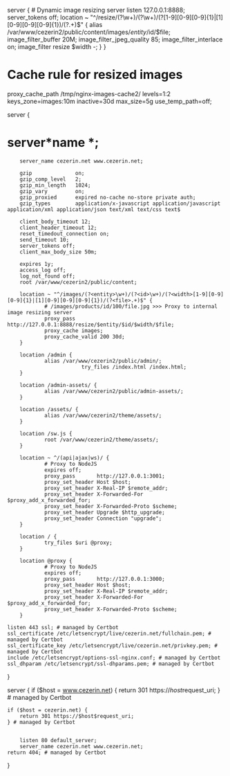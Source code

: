 server { # Dynamic image resizing server
listen 127.0.0.1:8888;
server_tokens off;
location ~ "^/resize/(?<entity>\w+)/(?<id>\w+)/(?<width>[1-9][0-9][0-9]{1}|[1][0-9][0-9][0-9]{1})/(?<file>.+)$" {
                alias /var/www/cezerin2/public/content/images/$entity/$id/$file;
image_filter_buffer 20M;
image_filter_jpeg_quality 85;
image_filter_interlace on;
image_filter resize $width -;
}
}

# Cache rule for resized images

proxy_cache_path /tmp/nginx-images-cache2/ levels=1:2 keys_zone=images:10m inactive=30d max_size=5g use_temp_path=off;

server {

# server*name *;

        server_name cezerin.net www.cezerin.net;

        gzip              on;
        gzip_comp_level   2;
        gzip_min_length   1024;
        gzip_vary         on;
        gzip_proxied      expired no-cache no-store private auth;
        gzip_types        application/x-javascript application/javascript application/xml application/json text/xml text/css text$

        client_body_timeout 12;
        client_header_timeout 12;
        reset_timedout_connection on;
        send_timeout 10;
        server_tokens off;
        client_max_body_size 50m;

        expires 1y;
        access_log off;
        log_not_found off;
        root /var/www/cezerin2/public/content;

        location ~ "^/images/(?<entity>\w+)/(?<id>\w+)/(?<width>[1-9][0-9][0-9]{1}|[1][0-9][0-9][0-9]{1})/(?<file>.+)$" {
                # /images/products/id/100/file.jpg >>> Proxy to internal image resizing server
                proxy_pass http://127.0.0.1:8888/resize/$entity/$id/$width/$file;
                proxy_cache images;
                proxy_cache_valid 200 30d;
        }

        location /admin {
                alias /var/www/cezerin2/public/admin/;
                            try_files /index.html /index.html;
        }

        location /admin-assets/ {
                alias /var/www/cezerin2/public/admin-assets/;
        }

        location /assets/ {
                alias /var/www/cezerin2/theme/assets/;
        }

        location /sw.js {
                root /var/www/cezerin2/theme/assets/;
        }

        location ~ ^/(api|ajax|ws)/ {
                # Proxy to NodeJS
                expires off;
                proxy_pass       http://127.0.0.1:3001;
                proxy_set_header Host $host;
                proxy_set_header X-Real-IP $remote_addr;
                proxy_set_header X-Forwarded-For $proxy_add_x_forwarded_for;
                proxy_set_header X-Forwarded-Proto $scheme;
                proxy_set_header Upgrade $http_upgrade;
                proxy_set_header Connection "upgrade";
        }

        location / {
                try_files $uri @proxy;
        }

        location @proxy {
                # Proxy to NodeJS
                expires off;
                proxy_pass       http://127.0.0.1:3000;
                proxy_set_header Host $host;
                proxy_set_header X-Real-IP $remote_addr;
                proxy_set_header X-Forwarded-For $proxy_add_x_forwarded_for;
                proxy_set_header X-Forwarded-Proto $scheme;
        }

    listen 443 ssl; # managed by Certbot
    ssl_certificate /etc/letsencrypt/live/cezerin.net/fullchain.pem; # managed by Certbot
    ssl_certificate_key /etc/letsencrypt/live/cezerin.net/privkey.pem; # managed by Certbot
    include /etc/letsencrypt/options-ssl-nginx.conf; # managed by Certbot
    ssl_dhparam /etc/letsencrypt/ssl-dhparams.pem; # managed by Certbot

}

server {
if ($host = www.cezerin.net) {
        return 301 https://$host$request_uri;
} # managed by Certbot

    if ($host = cezerin.net) {
        return 301 https://$host$request_uri;
    } # managed by Certbot


        listen 80 default_server;
        server_name cezerin.net www.cezerin.net;
    return 404; # managed by Certbot

}
